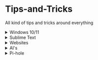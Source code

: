# Tips-and-Tricks
All kind of tips and tricks around everything 

<details>
<summary>Windows 10/11</summary>

### Shortcuts

- `[Windows] + [A]`: The action center opens.
- `[Windows] + [E]`: Explorer opens.
- `[Windows] + [G]`: Enter the gaming menu to record your gameplay.
- `[Windows] + [H]`: Start voice input.
- `[Windows] + [I]`: Settings will open.
- `[Windows] + [N]`: Show notification center and calendar.
- `[Windows] + [R]`: Call up the "Run" dialog.
- `[Windows] + [V]`: View clipboard history.
- `[Windows] + [.]`: Call up the emoji menu.
- `[Windows] + [+]`: Start Magnifier.

- `[Windows] + [STRG] + [SHIFT] + [B]`: Reload graphics driver.

### CMD
  
- `winget upgrade --all`: Upgrade all Programs.
  
### Activator
  
- [MAS](https://github.com/massgravel/Microsoft-Activation-Scripts): A Windows and Office activator.
- [Winutil](https://github.com/ChrisTitusTech/winutil): This utility is a compilation of Windows tasks.

</details>

<details>
<summary>Sublime Text</summary>

### Shortcuts

- `[Command] + [D]`: Select a word.
- `[Command] + [Shift] + [D]`: Duplicate Current Line.
- `[Command] + [L]`: Select a line.
- `[Command] + [Shift] + [L]`: Delete Current Line.
- `[Command] + [A]`: Select the entire content within the document.
- `[Command] + [Shift] + [F]`: Cross-File Editing.
- `[Command] + [Shift] + [P]`: Command Palette.

### Settings

- Spell Checker: `Preferences > Settings – User` and add the following line `"spell_check": true`
- Auto Save on Focus Lost: `Preferences > Settings – User` and add the following line `"save_on_focus_lost": true`
</details>

<details>
<summary>Websites</summary>

- [trace.moe](https://trace.moe/): Trace back the scene from an anime screenshot.
- [SauceNAO](https://saucenao.com/): Reverse Image Search.
- [TinEye](https://tineye.com/): Reverse Image Search.
- [AlternativeTo](https://alternativeto.net/): Find better alternatives to the products.
- [opensourcealternative.to](https://www.opensourcealternative.to/): Find open source alternatives.
- [Trello](https://trello.com/): Project management tool.
- [Notion](https://www.notion.so/): Note taking and project management tool.
- [Simple Icons](https://simpleicons.org/): Free SVG icons for popular brands.
- [Carrd](https://carrd.co/): Build one page website free.
- [Namech_k](https://namechk.com/): Check for domain and usernames.
- [PDF DRIVE](https://www.pdfdrive.com/): Search engine for PDF files.
- [Smallpdf](https://smallpdf.com/): PDF tools.
- [cloudconvert](https://cloudconvert.com/): Convert any file type to any other file type.
- [removebg](https://www.remove.bg/de): Remove background of images.
- [BuiltWith](https://builtwith.com/): Find out what websites are Built With.
- [PREPOSTSEO](https://www.prepostseo.com/): Free online tools.
- [Resume Maker](https://www.resumemaker.online/): Create a professional resume in just minutes.
- [WolframAlpha](https://www.wolframalpha.com/): AI for Math, Science and Life questions.
</details>

<details>
<summary>AI's</summary>

- [ComfyUI](https://github.com/comfyanonymous/ComfyUI): A powerful and modular stable diffusion GUI and backend.
- [Midjourney](https://www.midjourney.com/home/?callbackUrl=%2Fapp%2F): Midjourney is an independent research lab exploring new mediums of thought and expanding the imaginative powers of the human species.
</details>

<details>
<summary>Pi-hole</summary>

### DNS Server

- IPV4 Quad9 (unfiltered, no DNSSEC)

### Adlist

01. https://raw.githubusercontent.com/StevenBlack/hosts/master/hosts
02. https://raw.githubusercontent.com/StevenBlack/hosts/master/alternates/fakenews-only/hosts
03. https://raw.githubusercontent.com/PolishFiltersTeam/KADhosts/master/KADhosts.txt
04. https://raw.githubusercontent.com/FadeMind/hosts.extras/master/add.Spam/hosts
05. https://v.firebog.net/hosts/static/w3kbl.txt
06. https://adaway.org/hosts.txt
07. https://v.firebog.net/hosts/AdguardDNS.txt
08. https://v.firebog.net/hosts/Admiral.txt
09. https://v.firebog.net/hosts/Easyprivacy.txt
11. https://v.firebog.net/hosts/Prigent-Ads.txt
12. https://raw.githubusercontent.com/anudeepND/blacklist/master/adservers.txt
13. https://v.firebog.net/hosts/Prigent-Malware.txt
14. http://s3.amazonaws.com/lists.disconnect.me/simple_ad.txt
15. https://pgl.yoyo.org/as/serverlist.php?hostformat=hosts;showintro=0&mimetype=plaintext
16. https://raw.githubusercontent.com/FadeMind/hosts.extras/refs/heads/master/UncheckyAds/hosts
17. https://raw.githubusercontent.com/bigdargon/hostsVN/refs/heads/master/hosts
18. https://raw.githubusercontent.com/DandelionSprout/adfilt/master/AdGuard%20Home%20Compilation%20List/AdGuardHomeCompilationList.txt
19. https://raw.githubusercontent.com/Perflyst/PiHoleBlocklist/master/SmartTV.txt
20. https://raw.githubusercontent.com/Perflyst/PiHoleBlocklist/master/regex.list
21. https://raw.githubusercontent.com/matomo-org/referrer-spam-blacklist/master/spammers.txt
22. https://raw.githubusercontent.com/FadeMind/hosts.extras/master/add.2o7Net/hosts

### Install

Hyperpixel4: https://github.com/pimoroni/hyperpixel4
PADD: https://github.com/pi-hole/PADD

### Raspi Config
  1. System Options
  2. Boot / Auto Login
  3. B1 and B2

### Config
  1. dtparam=i2s=on
  2. dtoverlay=vc4-kms-dpi-hyperpixel4,rotate=270,disable-touch
     dtoverlay=vc4-kms-v3d

### Font
sudo dpkg-reconfigure console-setup
  1. UTF-8
  2. Guess optimal character set
  3. TerminusBold
  4. 10x20
</details>
